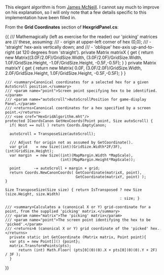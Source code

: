 This elegant algorithm is from [James McNeill](http://playtechs.blogspot.ca/2007/04/hex-grids.html). I cannot say much to improve on his explanation, so I will only note that a few details specific to this implementation have been filled in. 

From the **Grid Coordinates** section of **HexgridPanel.cs**:

{{
    /// Mathemagically (left as exercise for the reader) our 'picking' matrices are 
    /// these, assuming: 
    ///  - origin at upper-left corner of hex (0,0);
    ///  - 'straight' hex-axis vertically down; and
    ///  - 'oblique'  hex-axis up-and-to-right (at 120 degrees from 'straight').
    private Matrix matrixX { 
      get { return new Matrix((3.0F/2.0F)/GridSize.Width,  (3.0F/2.0F)/GridSize.Width,
                                    1.0F/GridSize.Height,       -1.0F/GridSize.Height,  -0.5F,-0.5F); } 
    }
    private Matrix matrixY { 
      get { return new Matrix(       0.0F,                 (3.0F/2.0F)/GridSize.Width,
                                   2.0F/GridSize.Height,         1.0F/GridSize.Height,  -0.5F,-0.5F); } 
    }

    /// <summary>Canonical coordinates for a selected hex for a given AutoScroll position.</summary>
    /// <param name="point">Screen point specifying hex to be identified.</param>
    /// <param name="autoScroll">AutoScrollPosition for game-display Panel.</param>
    /// <returns>Canonical coordinates for a hex specified by a screen point.</returns>
    /// <see cref="HexGridAlgorithm.mht"/>
    protected ICoordsCanon GetHexCoords(Point point, Size autoScroll) {
      if( Host == null ) return Coords.EmptyCanon;

      autoScroll = TransposeSize(autoScroll);

      /// Adjust for origin not as assumed by GetCoordinate().
      var grid    = new Size((int)(GridSize.Width*2F/3F), (int)GridSize.Height);
      var margin  = new Size((int)(MapMargin.Width *MapScale), 
                             (int)(MapMargin.Height*MapScale));

      point      -= autoScroll + margin + grid;
      return Coords.NewCanonCoords( GetCoordinate(matrixX, point), 
                                    GetCoordinate(matrixY, point) );
    }

    Size TransposeSize(Size size) { return IsTransposed ? new Size (size.Height, size.Width)
                                                        : size; }

    /// <summary>Calculates a (canonical X or Y) grid-coordinate for a point, from the supplied 'picking' matrix.</summary>
    /// <param name="matrix">The 'picking' matrix</param>
    /// <param name="point">The screen point identifying the hex to be 'picked'.</param>
    /// <returns>A (canonical X or Y) grid coordinate of the 'picked' hex.</returns>
	  private static int GetCoordinate (Matrix matrix, Point point){
      var pts = new Point[]() {point};
      matrix.TransformPoints(pts);
		  return (int) Math.Floor( (pts[0](0)(0).X + pts[0](0)(0).Y + 2F) / 3F );
	  }
}}